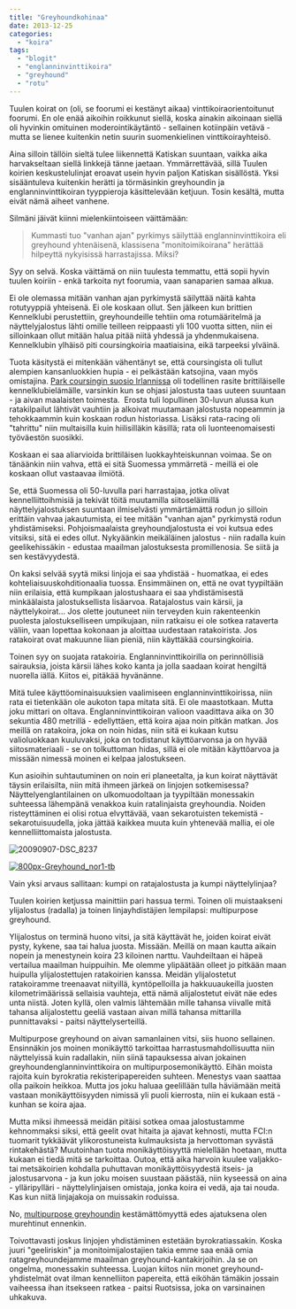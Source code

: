 ```yaml
---
title: "Greyhoundkohinaa"
date: 2013-12-25
categories: 
  - "koira"
tags: 
  - "blogit"
  - "englanninvinttikoira"
  - "greyhound"
  - "rotu"
---
```


Tuulen koirat on (oli, se foorumi ei kestänyt aikaa) vinttikoiraorientoitunut foorumi. En ole enää aikoihin roikkunut siellä, koska ainakin aikoinaan siellä oli hyvinkin omituinen moderointikäytäntö - sellainen kotiinpäin vetävä - mutta se lienee kuitenkin netin suurin suomenkielinen vinttikoirayhteisö.

<!--more-->

Aina silloin tällöin sieltä tulee liikennettä Katiskan suuntaan, vaikka aika harvakseltaan siellä linkkejä tänne jaetaan. Ymmärrettävää, sillä Tuulen koirien keskustelulinjat eroavat usein hyvin paljon Katiskan sisällöstä. Yksi sisääntuleva kuitenkin herätti ja törmäsinkin greyhoundin ja englanninvinttikoiran tyyppieroja käsittelevään ketjuun. Tosin kesältä, mutta eivät nämä aiheet vanhene.

Silmäni jäivät kiinni mielenkiintoiseen väittämään:

> Kummasti tuo "vanhan ajan" pyrkimys säilyttää englanninvinttikoira eli greyhound yhtenäisenä, klassisena "monitoimikoirana" herättää hilpeyttä nykyisissä harrastajissa. Miksi?

Syy on selvä. Koska väittämä on niin tuulesta temmattu, että sopii hyvin tuulen koiriin - enkä tarkoita nyt foorumia, vaan sanaparien samaa alkua.

Ei ole olemassa mitään vanhan ajan pyrkimystä säilyttää näitä kahta rotutyyppiä yhteisenä. Ei ole koskaan ollut. Sen jälkeen kun brittien Kennelklubi perustettiin, greyhoundeille tehtiin oma rotumääritelmä ja näyttelyjalostus lähti omille teilleen reippaasti yli 100 vuotta sitten, niin ei silloinkaan ollut mitään halua pitää niitä yhdessä ja yhdenmukaisena. Kennelklubin ylhäisö piti coursingkoiria maatiaisina, eikä tarpeeksi ylväinä.

Tuota käsitystä ei mitenkään vähentänyt se, että coursingista oli tullut alempien kansanluokkien hupia - ei pelkästään katsojina, vaan myös omistajina. [Park coursingin suosio Irlannissa](https://www.katiska.eu/koirakilpailut/racing/irlantilainen-coursing/) oli todellinen rasite brittiläiselle kennelklubielämälle, varsinkin kun se ohjasi jalostusta taas uuteen suuntaan - ja aivan maalaisten toimesta.  Erosta tuli lopullinen 30-luvun alussa kun ratakilpailut lähtivät vauhtiin ja alkoivat muutamaan jalostusta nopeammin ja tehokkaammin kuin koskaan rodun historiassa. Lisäksi rata-racing oli "tahrittu" niin multaisilla kuin hiilisilläkin käsillä; rata oli luonteenomaisesti työväestön suosikki.

Koskaan ei saa aliarvioida brittiläisen luokkayhteiskunnan voimaa. Se on tänäänkin niin vahva, että ei sitä Suomessa ymmärretä - meillä ei ole koskaan ollut vastaavaa ilmiötä.

Se, että Suomessa oli 50-luvulla pari harrastajaa, jotka olivat kennelliittoihmisiä ja tekivät töitä muutamilla siitoseläimillä näyttelyjalostuksen suuntaan ilmiselvästi ymmärtämättä rodun jo silloin erittäin vahvaa jakautumista, ei tee mitään "vanhan ajan" pyrkimystä rodun yhdistämiseksi. Pohjoismaalaista greyhoundjalostusta ei voi kutsua edes vitsiksi, sitä ei edes ollut. Nykyäänkin meikäläinen jalostus - niin radalla kuin geelikehissäkin - edustaa maailman jalostuksesta promillenosia. Se siitä ja sen kestävyydestä.

On kaksi selvää syytä miksi linjoja ei saa yhdistää - huomatkaa, ei edes kohteliaisuuskohditionaalia tuossa. Ensimmäinen on, että ne ovat tyypiltään niin erilaisia, että kumpikaan jalostushaara ei saa yhdistämisestä minkäälaista jalostuksellista lisäarvoa. Ratajalostus vain kärsii, ja näyttelykoirat... Jos olette joutuneet niin terveyden kuin rakenteenkin puolesta jalostukselliseen umpikujaan, niin ratkaisu ei ole sotkea rataverta väliin, vaan lopettaa kokonaan ja aloittaa uudestaan ratakoirista. Jos ratakoirat ovat makuunne liian pieniä, niin käyttäkää coursingkoiria.

Toinen syy on suojata ratakoiria. Englanninvinttikoirilla on perinnöllisiä sairauksia, joista kärsii lähes koko kanta ja jolla saadaan koirat hengiltä nuorella iällä. Kiitos ei, pitäkää hyvänänne.

Mitä tulee käyttöominaisuuksien vaalimiseen englanninvinttikoirissa, niin rata ei tietenkään ole aukoton tapa mitata sitä. Ei ole maastotkaan. Mutta joku mittari on oltava. Englanninvinttikoiran valioon vaadittava aika on 30 sekuntia 480 metrillä - edellyttäen, että koira ajaa noin pitkän matkan. Jos meillä on ratakoira, joka on noin hidas, niin sitä ei kukaan kutsu valioluokkaan kuuluvaksi, joka on todistanut käyttöarvonsa ja on hyvää siitosmateriaali - se on tolkuttoman hidas, sillä ei ole mitään käyttöarvoa ja missään nimessä moinen ei kelpaa jalostukseen.

Kun asioihin suhtautuminen on noin eri planeetalta, ja kun koirat näyttävät täysin erilaisilta, niin mitä ihmeen järkeä on linjojen sotkemisessa? Näyttelyenglantilainen on ulkomuodoltaan ja tyypiltään monessakin suhteessa lähempänä venakkoa kuin ratalinjaista greyhoundia. Noiden risteyttäminen ei olisi rotua elvyttävää, vaan sekarotuisten tekemistä - sekarotuisuudella, joka jättää kaikkea muuta kuin yhtenevää mallia, ei ole kennelliittomaista jalostusta.

![20090907-DSC_8237](images/20090907-DSC_8237-300x222.jpg)

[![800px-Greyhound_nor1-tb](images/800px-Greyhound_nor1-tb-300x189.jpg)](http://commons.wikimedia.org/wiki/File:Greyhound_nor1-tb.jpg)

Vain yksi arvaus sallitaan: kumpi on ratajalostusta ja kumpi näyttelylinjaa?

Tuulen koirien ketjussa mainittiin pari hassua termi. Toinen oli muistaakseni ylijalostus (radalla) ja toinen linjayhdistäjien lempilapsi: multipurpose greyhound.

Ylijalostus on terminä huono vitsi, ja sitä käyttävät he, joiden koirat eivät pysty, kykene, saa tai halua juosta. Missään. Meillä on maan kautta aikain nopein ja menestynein koira 23 kiloinen narttu. Vauhdeiltaan ei häpeä vertailua maailman huippuihin. Me olemme ylipäätään olleet jo pitkään maan huipulla ylijalostettujen ratakoirien kanssa. Meidän ylijalostetut ratakoiramme treenaavat niityillä, kyntöpelloilla ja hakkuuaukeilla juosten kilometrimäärissä sellaisia vauhteja, että nämä alijalostetut eivät näe edes unta niistä. Joten kyllä, olen valmis lähtemään mille tahansa viivalle mitä tahansa alijalostettu geeliä vastaan aivan millä tahansa mittarilla punnittavaksi - paitsi näyttelyserteillä.

Multipurpose greyhound on aivan samanlainen vitsi, siis huono sellainen. Ensinnäkin jos moinen monikäyttö tarkoittaa harrastusmahdollisuutta niin näyttelyissä kuin radallakin, niin siinä tapauksessa aivan jokainen greyhoundenglanninvinttikoira on multipurposemonikäyttö. Eihän moista rajoita kuin byrokratia rekisteripapereiden suhteen. Menestys vaan saattaa olla paikoin heikkoa. Mutta jos joku haluaa geelillään tulla häviämään meitä vastaan monikäyttöisyyden nimissä yli puoli kierrosta, niin ei kukaan estä - kunhan se koira ajaa.

Mutta miksi ihmeessä meidän pitäisi sotkea omaa jalostustamme kehnommaksi siksi, että geelit ovat hitaita ja ajavat kehnosti, mutta FCI:n tuomarit tykkäävät ylikorostuneista kulmauksista ja hervottoman syvästä rintakehästä? Muutoinhan tuota monikäyttöisyyttä mielellään hoetaan, mutta kukaan ei tiedä mitä se tarkoittaa. Outoa, että aika harvoin kuulee valjakko- tai metsäkoirien kohdalla puhuttavan monikäyttöisyydestä itseis- ja jalostusarvona - ja kun joku moisen suustaan päästää, niin kyseessä on aina - ylläripylläri - näyttelylinjaisen omistaja, jonka koira ei vedä, aja tai nouda. Kas kun niitä linjajakoja on muissakin roduissa.

No, [multipurpose greyhoundin](https://www.katiska.eu/koira/greyhoundeista/multipurpose-greyhound/ "Multipurpose greyhound") kestämättömyyttä edes ajatuksena olen murehtinut ennenkin.

Toivottavasti joskus linjojen yhdistäminen estetään byrokratiassakin. Koska juuri "geeliriskin" ja monitoimijalostajien takia emme saa enää omia ratagreyhoundejamme maailman greyhound-kantakirjoihin. Ja se on ongelma, monessakin suhteessa. Luojan kiitos niin monet greyhound-yhdistelmät ovat ilman kennelliiton papereita, että eiköhän tämäkin jossain vaiheessa ihan itsekseen ratkea - paitsi Ruotsissa, joka on varsinainen uhkakuva.
